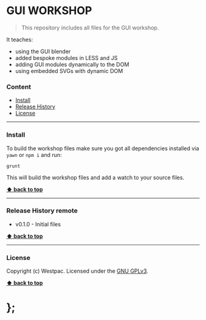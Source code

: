 GUI WORKSHOP
============

> This repository includes all files for the GUI workshop.

It teaches:

- using the GUI blender
- added bespoke modules in LESS and JS
- adding GUI modules dynamically to the DOM
- using embedded SVGs with dynamic DOM


### Content

* [Install](#install)
* [Release History](#release-history-remote)
* [License](#license)


----------------------------------------------------------------------------------------------------------------------------------------------------------------


### Install

To build the workshop files make sure you got all dependencies installed via `yawn` or `npm i` and run:

```shell
grunt
```

This will build the workshop files and add a watch to your source files.


**[⬆ back to top](#content)**


----------------------------------------------------------------------------------------------------------------------------------------------------------------


### Release History remote

* v0.1.0 - Initial files

**[⬆ back to top](#content)**


----------------------------------------------------------------------------------------------------------------------------------------------------------------


### License

Copyright (c) Westpac. Licensed under the [GNU GPLv3](https://raw.githubusercontent.com/WestpacCXTeam/workshop/master/LICENSE).

**[⬆ back to top](#content)**

# };